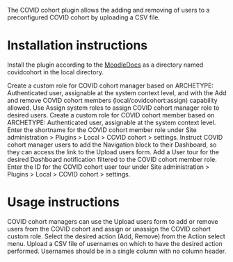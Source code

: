 The COVID cohort plugin allows the adding and removing of users to a preconfigured COVID cohort by uploading a CSV file.


# Installation instructions
Install the plugin according to the [MoodleDocs](https://docs.moodle.org/en/Installing_plugins) as a directory named covidcohort in the local directory.

Create a custom role for COVID cohort manager based on ARCHETYPE: Authenticated user, assignable at the system context level, and with the Add and remove COVID cohort members (local/covidcohort:assign) capability allowed.
Use Assign system roles to assign COVID cohort manager role to desired users.
Create a custom role for COVID cohort member based on ARCHETYPE: Authenticated user, assignable at the system context level.
Enter the shortname for the COVID cohort member role under Site administration > Plugins > Local > COVID cohort > settings.
Instruct COVID cohort manager users to add the Navigation block to their Dashboard, so they can access the link to the Upload users form.
Add a User tour for the desired Dashboard notification filtered to the COVID cohort member role.
Enter the ID for the COVID cohort user tour under Site administration > Plugins > Local > COVID cohort > settings.

# Usage instructions
COVID cohort managers can use the Upload users form to add or remove users from the COVID cohort and assign or unassign the COVID cohort custom role.
Select the desired action (Add, Remove) from the Action select menu.
Upload a CSV file of usernames on which to have the desired action performed. Usernames should be in a single column with no column header.